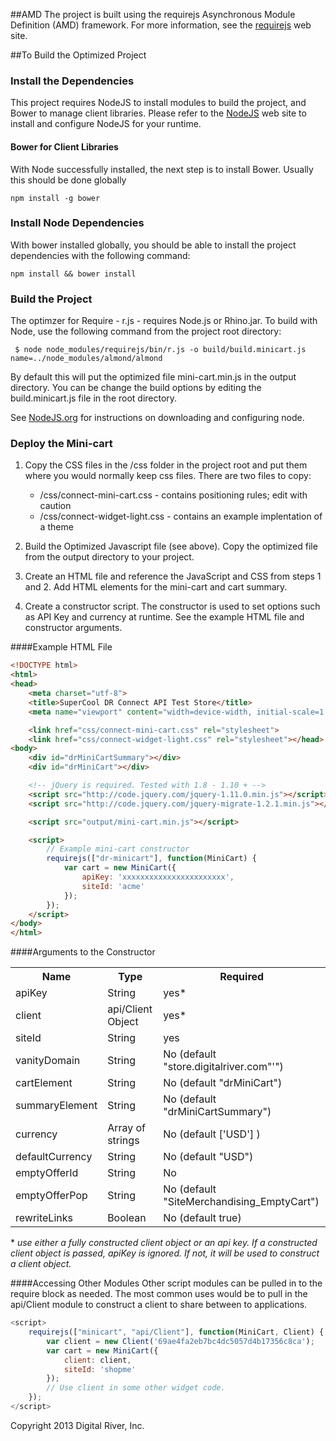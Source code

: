 ##AMD
The project is built using the requirejs Asynchronous Module Definition (AMD) 
framework. For more information, see the [requirejs](http://requirejs.org/ "Link to requirejs") web site.

##To Build the Optimized Project
### Install the Dependencies
This project requires NodeJS to install modules to build the project, and Bower to manage client libraries. Please
refer to the [NodeJS](http://nodejs.org) web site to install and configure NodeJS for your runtime.

#### Bower for Client Libraries
With Node successfully installed, the next step is to install Bower. Usually this should be done globally

```
npm install -g bower
```

### Install Node Dependencies
With bower installed globally, you should be able to install the project dependencies with the following command:

```
npm install && bower install
```

### Build the Project
The optimzer for Require - r.js - requires Node.js or Rhino.jar. To build
with Node, use the following command from the project root directory:

```
 $ node node_modules/requirejs/bin/r.js -o build/build.minicart.js name=../node_modules/almond/almond
```

By default this will put the optimized file mini-cart.min.js in the output
directory. You can be change the build options by editing the build.minicart.js
file in the root directory.

See [NodeJS.org](http://nodejs.org/ "Link to Node.JS") for instructions on downloading and configuring node.


### Deploy the Mini-cart
1. Copy the CSS files in the /css folder in the project root and put them where you
would normally keep css files. There are two files to copy:
    * /css/connect-mini-cart.css - contains positioning rules; edit with caution
    * /css/connect-widget-light.css - contains an example implentation of a theme

2. Build the Optimized Javascript file (see above). Copy the optimized file from
the output directory to your project.

3. Create an HTML file and reference the JavaScript and CSS from steps 1 and 2. Add
HTML elements for the mini-cart and cart summary.

4. Create a constructor script. The constructor is used to set options such as API Key and currency at runtime. 
See the example HTML file and constructor arguments.

####Example HTML File

```html
<!DOCTYPE html>
<html>
<head>
    <meta charset="utf-8">
    <title>SuperCool DR Connect API Test Store</title>
    <meta name="viewport" content="width=device-width, initial-scale=1.0">

    <link href="css/connect-mini-cart.css" rel="stylesheet">
    <link href="css/connect-widget-light.css" rel="stylesheet"></head>
<body>
    <div id="drMiniCartSummary"></div>
    <div id="drMiniCart"></div>

    <!-- jQuery is required. Tested with 1.8 - 1.10 + -->
    <script src="http://code.jquery.com/jquery-1.11.0.min.js"></script>
    <script src="http://code.jquery.com/jquery-migrate-1.2.1.min.js"></script>

    <script src="output/mini-cart.min.js"></script>

    <script>
        // Example mini-cart constructor
        requirejs(["dr-minicart"], function(MiniCart) {
            var cart = new MiniCart({
                apiKey: 'xxxxxxxxxxxxxxxxxxxxxxx',
                siteId: 'acme'
            });
        });
    </script>
</body>
</html>
```

####Arguments to the Constructor
<table>
<tr>
    <th>Name</th><th>Type</th><th>Required</th>
</tr>
<tr>
    <td>apiKey</td><td>String</td><td>yes*</td>
</tr>
<tr>
    <td>client</td><td>api/Client Object</td><td>yes*</td>
</tr>
<tr>
    <td>siteId</td><td>String</td><td>yes</td>
</tr>
<tr>
    <td>vanityDomain</td><td>String</td><td>No (default "store.digitalriver.com"'")</td>
</tr>
<tr>
    <td>cartElement</td><td>String</td><td>No (default "drMiniCart")</td>
</tr>
<tr>
    <td>summaryElement</td><td>String</td><td>No (default "drMiniCartSummary")</td>
</tr>
<tr>
    <td>currency</td><td>Array of strings</td><td>No (default ['USD'] )</td>
</tr>
<tr>
    <td>defaultCurrency</td><td>String</td><td>No (default "USD")</td>
</tr>
<tr>
    <td>emptyOfferId</td><td>String</td><td>No</td>
</tr>
<tr>
    <td>emptyOfferPop</td><td>String</td><td>No (default "SiteMerchandising_EmptyCart")</td>
</tr>
<tr>
    <td>rewriteLinks</td><td>Boolean</td><td>No (default true)</td>
</tr>
</table>

\* _use either a fully constructed client object or an api key. If a constructed client
object is passed, apiKey is ignored. If not, it will be used to construct a client object._

####Accessing Other Modules
Other script modules can be pulled in to the require block as needed. The most common
uses would be to pull in the api/Client module to construct a client to share between
to applications.

```javascript
<script>
    requirejs(["minicart", "api/Client"], function(MiniCart, Client) {
        var client = new Client('69ae4fa2eb7bc4dc5057d4b17356c8ca');
        var cart = new MiniCart({
            client: client,
            siteId: 'shopme'
        });
        // Use client in some other widget code.
    });
</script>
```

Copyright 2013 Digital River, Inc.

